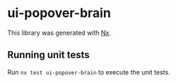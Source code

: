 # ui-popover-brain

This library was generated with [Nx](https://nx.dev).

## Running unit tests

Run `nx test ui-popover-brain` to execute the unit tests.
